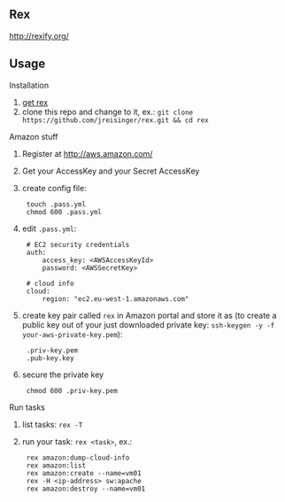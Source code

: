 ## Rex

http://rexify.org/

## Usage

Installation

1. [get rex](http://rexify.org/get/index.html)
1. clone this repo and change to it, ex.: `git clone https://github.com/jreisinger/rex.git && cd rex`

Amazon stuff

1. Register at http://aws.amazon.com/
1. Get your AccessKey and your Secret AccessKey
1. create config file:

        touch .pass.yml
        chmod 600 .pass.yml

1. edit `.pass.yml`:

        # EC2 security credentials
        auth:
            access_key: <AWSAccessKeyId>
            password: <AWSSecretKey>

        # cloud info
        cloud:
            region: "ec2.eu-west-1.amazonaws.com"

1. create key pair called `rex` in Amazon portal and store it as (to create a public key out of your just downloaded private key: `ssh-keygen -y -f your-aws-private-key.pem`):

        .priv-key.pem
        .pub-key.key

1. secure the private key

        chmod 600 .priv-key.pem

Run tasks

1. list tasks: `rex -T`
1. run your task: `rex <task>`, ex.:

        rex amazon:dump-cloud-info
        rex amazon:list
        rex amazon:create --name=vm01
        rex -H <ip-address> sw:apache
        rex amazon:destroy --name=vm01

